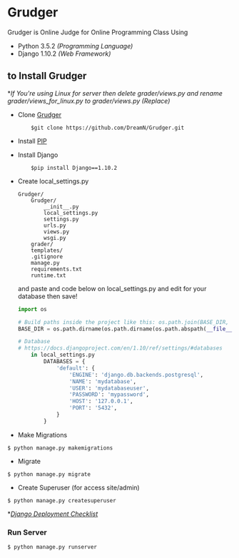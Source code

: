 # Grudger

Grudger is Online Judge for Online Programming Class
Using
- Python 3.5.2 *(Programming Language)*
- Django 1.10.2 *(Web Framework)*

## to Install Grudger
**If You're using Linux for server then delete grader/views.py and rename grader/views_for_linux.py to grader/views.py (Replace)*
- Clone [Grudger](https://github.com/DreamN/Grudger.git)

	```
		$git clone https://github.com/DreamN/Grudger.git
	```
- Install [PIP](https://pypi.python.org/pypi/pip)
- Install Django

	```
		$pip install Django==1.10.2
	```
- Create local_settings.py
	```
	Grudger/
		Grudger/
			__init__.py
			local_settings.py
			settings.py
			urls.py
			views.py
			wsgi.py
		grader/
		templates/
		.gitignore
		manage.py
		requirements.txt
		runtime.txt
	```
	and paste and code below on local_settings.py and edit for your database then save!
	```python
	import os

	# Build paths inside the project like this: os.path.join(BASE_DIR, ...)
	BASE_DIR = os.path.dirname(os.path.dirname(os.path.abspath(__file__)))

	# Database
	# https://docs.djangoproject.com/en/1.10/ref/settings/#databases
	    in local_settings.py
	        DATABASES = {
	            'default': {
	                'ENGINE': 'django.db.backends.postgresql',
	                'NAME': 'mydatabase',
	                'USER': 'mydatabaseuser',
	                'PASSWORD': 'mypassword',
	                'HOST': '127.0.0.1',
	                'PORT': '5432',
	            }
	        }
	```
- Make Migrations

```
$ python manage.py makemigrations
```
- Migrate

```
$ python manage.py migrate
```
- Create Superuser (for access site/admin)

```
$ python manage.py createsuperuser
```

**[Django Deployment Checklist](https://docs.djangoproject.com/en/1.10/howto/deployment/checklist/)*

### Run Server
```
$ python manage.py runserver
```
